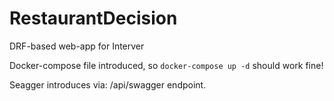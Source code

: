 # RestaurantDecision
DRF-based web-app for Interver

Docker-compose file introduced, so `docker-compose up -d` should work fine!

Seagger introduces via: /api/swagger endpoint.
